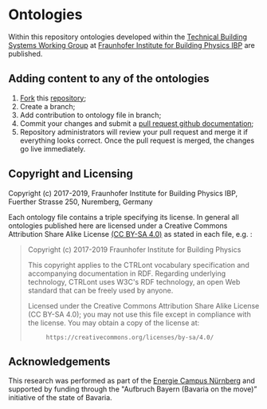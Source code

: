 # Ontologies

Within this repository ontologies developed within the [Technical Building Systems Working Group](https://www.ibp.fraunhofer.de/en/Expertise/energy-efficiency-and-indoor-climate/TechnicalBuildingSystemsSolutions.html) at [Fraunhofer Institute for Building Physics IBP](https://www.ibp.fraunhofer.de/en.html) are published.

## Adding content to any of the ontologies

1. [Fork](https://github.com/TechnicalBuildingSystems/Ontologies/fork) this [repository](https://github.com/TechnicalBuildingSystems/Ontologies);
2. Create a branch;
3. Add contribution to ontology file in branch;
4. Commit your changes and submit a [pull request github documentation](https://help.github.com/articles/about-pull-requests/);
5. Repository administrators will review your pull request and merge it if everything looks correct. Once the pull request is merged, the changes go live immediately.

## Copyright and Licensing

Copyright (c) 2017-2019, Fraunhofer Institute for Building Physics IBP, Fuerther Strasse 250, Nuremberg, Germany

Each ontology file contains a triple specifying its license. In general all ontologies published here are licensed under a Creative Commons Attribution Share Alike License 
[(CC BY-SA 4.0)](https://creativecommons.org/licenses/by-sa/4.0/) as stated in each file, e.g. :

> Copyright (c) 2017-2019 Fraunhofer Institute for Building Physics
> 
> This copyright applies to the CTRLont vocabulary specification and
> accompanying documentation in RDF. Regarding underlying technology,
> CTRLont uses W3C's RDF technology, an open Web standard that can be
> freely used by anyone.
>
> Licensed under the Creative Commons Attribution Share Alike License 
> (CC BY-SA 4.0); you may not use this file except in compliance with 
> the license. You may obtain a copy of the license at:
>
>          https://creativecommons.org/licenses/by-sa/4.0/

## Acknowledgements

This research was performed as part of the [Energie Campus Nürnberg](http://www.encn.de/en/) and supported by funding through the "Aufbruch Bayern (Bavaria on the move)&rdquo; initiative of the state of Bavaria.
